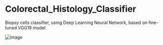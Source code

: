 # Colorectal_Histology_Classifier
Biopsy cells classifier, using Deep Learning Neural Network, based on fine-tuned VGG19 model

   ![image](https://user-images.githubusercontent.com/42816702/123521779-7848c800-d6c1-11eb-878d-82f40470f695.png)

